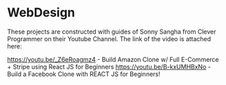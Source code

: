 # WebDesign
These projects are constructed with guides of Sonny Sangha from Clever Programmer on their Youtube Channel. 
The link of the video is attached here: 

https://youtu.be/_Z6eRoagmz4 - Build Amazon Clone w/ Full E-Commerce + Stripe using React JS for Beginners
https://youtu.be/B-kxUMHBxNo - Build a Facebook Clone with REACT JS for Beginners!
